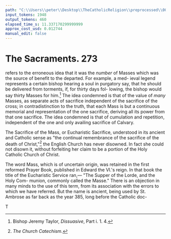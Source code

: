 ```yaml
---
path: "C:\\Users\\peter\\Desktop\\TheCatholicReligion\\preprocessed\\00290.jpg"
input_tokens: 1948
output_tokens: 460
elapsed_time_s: 11.337170299999999
approx_cost_usd: 0.012744
manual_edit: false
---
```

# The Sacraments. 273

refers to the erroneous idea that it was the
*number* of Masses which was the source of
benefit to the departed. For example, a med-
ieval legend represents a certain bishop hearing
a soul in purgatory say, that he should be
delivered from torments, if, for thirty days fol-
lowing, the bishop would say thirty Masses for
him.[^1] The idea condemned is that of the value
of *many* Masses, as separate acts of sacrifice
independent of the sacrifice of the cross; in
contradistinction to the truth, that each Mass
is but a continuous memorial and representation
of the one sacrifice, deriving all its power from
that one sacrifice. The idea condemned is that
of cumulation and repetition, independent of the
one and only availing sacrifice of Calvary.

The Sacrifice of the Mass, or Eucharistic
Sacrifice, understood in its ancient and Catholic
sense as "the continual remembrance of the
sacrifice of the death of Christ,"[^2] the English
Church has never disowned. In fact she could
not disown it, without forfeiting her claim to be a
portion of the Holy Catholic Church of Christ.

The word Mass, which is of uncertain origin,
was retained in the first reformed Prayer Book,
published in Edward the VI.'s reign. In that
book the title of the Eucharistic Service ran,—
"The Supper of the Lorde, and the Holy Com-
munion, commonly called the Masse." There
is an objection in many minds to the use of this
term, from its association with the errors to
which we have referred. But the name is
ancient, being used by St. Ambrose as far back
as the year 385, long before the Catholic doc-

[^1]: Bishop Jeremy Taylor, *Dissuasive*, Part i. 1. 4.
[^2]: *The Church Catechism*.

T